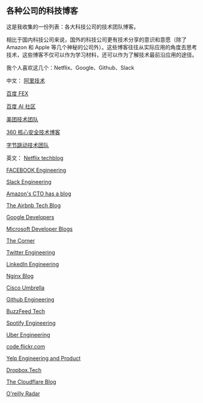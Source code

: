 ## 各种公司的科技博客

这是我收集的一份列表：各大科技公司的技术团队博客。

相比于国内科技公司来说，国外的科技公司更有技术分享的意识和意愿（除了 Amazon 和 Apple 等几个神秘的公司外）。这些博客往往从实际应用的角度去思考技术，这些博客不仅可以作为学习材料，还可以作为了解技术最前沿应用的途径。

我个人喜欢这几个：Netflix、Google、Github、Slack

中文：
[阿里技术](https://102.alibaba.com/)

[百度 FEX](http://fex.baidu.com/)

[百度 AI 社区](https://ai.baidu.com/forum)

[美团技术团队](https://tech.meituan.com/)

[360 核心安全技术博客](https://blogs.360.cn/)

[字节跳动技术团队](https://www.infoq.cn/profile/9D04D70F8614EE/publish)

英文：
[Netflix techblog](https://netflixtechblog.com/)

[FACEBOOK Engineering](https://engineering.fb.com/)

[Slack Engineering](https://slack.engineering/)

[Amazon's CTO has a blog](https://www.allthingsdistributed.com/)

[The Airbnb Tech Blog](https://medium.com/airbnb-engineering)

[Google Developers](https://developers.googleblog.com/)

[Microsoft Developer Blogs](https://devblogs.microsoft.com/)

[The Corner](https://developer.squareup.com/blog/)

[Twitter Engineering](https://blog.twitter.com/engineering/en_us)

[LinkedIn Engineering](https://engineering.linkedin.com/)

[Nginx Blog](https://www.nginx.com/blog/)

[Cisco Umbrella](https://umbrella.cisco.com/blog)

[Github Engineering](https://githubengineering.com/)

[BuzzFeed Tech](https://tech.buzzfeed.com/)

[Spotify Engineering](https://engineering.atspotify.com/)

[Uber Engineering](https://eng.uber.com/)

[code.flickr.com](https://code.flickr.net/)

[Yelp Engineering and Product](https://www.yelp.com/engineering)

[Dropbox.Tech](https://dropbox.tech/)

[The Cloudflare Blog](https://blog.cloudflare.com/)

[O'reilly Radar](https://www.oreilly.com/radar/)
